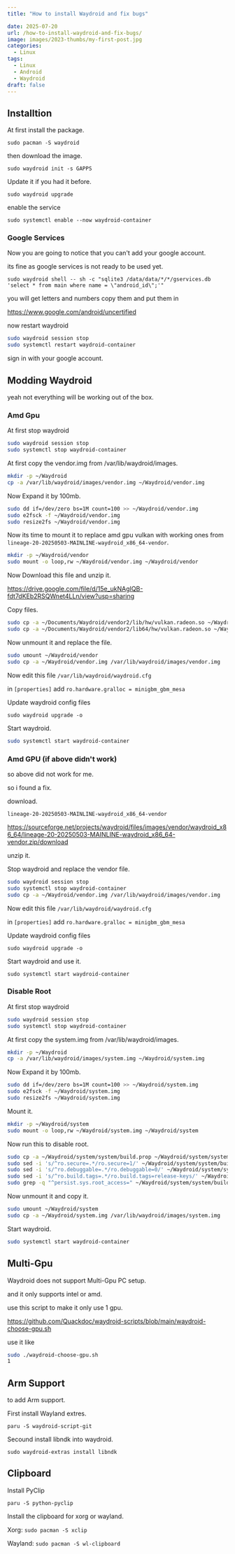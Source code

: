 ```yaml
---
title: "How to install Waydroid and fix bugs"

date: 2025-07-20
url: /how-to-install-waydroid-and-fix-bugs/
image: images/2023-thumbs/my-first-post.jpg
categories:
  - Linux
tags:
  - Linux
  - Android
  - Waydroid
draft: false
---
```


## Installtion

At first install the package.

`sudo pacman -S waydroid`

then download the image.

`sudo waydroid init -s GAPPS`

Update it if you had it before.

`sudo waydroid upgrade`

enable the service

`sudo systemctl enable --now waydroid-container`

### Google Services
Now you are going to notice that you can't add your google account.

its fine as google services is not ready to be used yet.

`sudo waydroid shell -- sh -c "sqlite3 /data/data/*/*/gservices.db 'select * from main where name = \"android_id\";'"`

you will get letters and numbers copy them and put them in 

https://www.google.com/android/uncertified

now restart waydroid

```sh
sudo waydroid session stop
sudo systemctl restart waydroid-container
```

sign in with your google account.

## Modding Waydroid
yeah not everything will be working out of the box.

### Amd Gpu
At first stop waydroid

```sh
sudo waydroid session stop
sudo systemctl stop waydroid-container
```

At first copy the vendor.img from /var/lib/waydroid/images.

```sh
mkdir -p ~/Waydroid
cp -a /var/lib/waydroid/images/vendor.img ~/Waydroid/vendor.img
```


Now Expand it by 100mb.

```sh
sudo dd if=/dev/zero bs=1M count=100 >> ~/Waydroid/vendor.img
sudo e2fsck -f ~/Waydroid/vendor.img
sudo resize2fs ~/Waydroid/vendor.img
```

Now its time to mount it to replace amd gpu vulkan with working ones from `lineage-20-20250503-MAINLINE-waydroid_x86_64-vendor`.

```sh
mkdir -p ~/Waydroid/vendor
sudo mount -o loop,rw ~/Waydroid/vendor.img ~/Waydroid/vendor
```

Now Download this file and unzip it.

https://drive.google.com/file/d/15e_ukNAgIQB-fdt7dKEb2RSQWnet4LLn/view?usp=sharing

Copy files.

```sh
sudo cp -a ~/Documents/Waydroid/vendor2/lib/hw/vulkan.radeon.so ~/Waydroid/vendor/lib/hw/vulkan.radeon.so
sudo cp -a ~/Documents/Waydroid/vendor2/lib64/hw/vulkan.radeon.so ~/Waydroid/vendor/lib64/hw/vulkan.radeon.so
```

Now unmount it and replace the file.

```sh
sudo umount ~/Waydroid/vendor
sudo cp -a ~/Waydroid/vendor.img /var/lib/waydroid/images/vendor.img
```

Now edit this file `/var/lib/waydroid/waydroid.cfg`

in `[properties]` add `ro.hardware.gralloc = minigbm_gbm_mesa`

Update waydroid config files

`sudo waydroid upgrade -o`

Start waydroid.

```sh
sudo systemctl start waydroid-container
```

### Amd GPU (if above didn't work)

so above did not work for me.

so i found a fix.

download.

`lineage-20-20250503-MAINLINE-waydroid_x86_64-vendor`

https://sourceforge.net/projects/waydroid/files/images/vendor/waydroid_x86_64/lineage-20-20250503-MAINLINE-waydroid_x86_64-vendor.zip/download

unzip it.

Stop waydroid and replace the vendor file.

```sh
sudo waydroid session stop
sudo systemctl stop waydroid-container
sudo cp -a ~/Waydroid/vendor.img /var/lib/waydroid/images/vendor.img
```

Now edit this file `/var/lib/waydroid/waydroid.cfg`

in `[properties]` add `ro.hardware.gralloc = minigbm_gbm_mesa`

Update waydroid config files

`sudo waydroid upgrade -o`


Start waydroid and use it.

`sudo systemctl start waydroid-container`

### Disable Root
At first stop waydroid

```sh
sudo waydroid session stop
sudo systemctl stop waydroid-container
```

At first copy the system.img from /var/lib/waydroid/images.

```sh
mkdir -p ~/Waydroid
cp -a /var/lib/waydroid/images/system.img ~/Waydroid/system.img
```

Now Expand it by 100mb.

```sh
sudo dd if=/dev/zero bs=1M count=100 >> ~/Waydroid/system.img
sudo e2fsck -f ~/Waydroid/system.img
sudo resize2fs ~/Waydroid/system.img
```

Mount it.

```sh
mkdir -p ~/Waydroid/system
sudo mount -o loop,rw ~/Waydroid/system.img ~/Waydroid/system
```

Now run this to disable root.

```sh
sudo cp -a ~/Waydroid/system/system/build.prop ~/Waydroid/system/system/build.prop.bak
sudo sed -i 's/^ro.secure=.*/ro.secure=1/' ~/Waydroid/system/system/build.prop
sudo sed -i 's/^ro.debuggable=.*/ro.debuggable=0/' ~/Waydroid/system/system/build.prop
sudo sed -i 's/^ro.build.tags=.*/ro.build.tags=release-keys/' ~/Waydroid/system/system/build.prop
sudo grep -q "^persist.sys.root_access=" ~/Waydroid/system/system/build.prop || echo "persist.sys.root_access=0" | sudo tee -a ~/Waydroid/system/system/build.prop
```

Now unmount it and copy it.

```sh
sudo umount ~/Waydroid/system
sudo cp -a ~/Waydroid/system.img /var/lib/waydroid/images/system.img
```

Start waydroid.

```sh
sudo systemctl start waydroid-container
```

## Multi-Gpu
Waydroid does not support Multi-Gpu PC setup.

and it only supports intel or amd.

use this script to make it only use 1 gpu.

https://github.com/Quackdoc/waydroid-scripts/blob/main/waydroid-choose-gpu.sh

use it like 

```sh
sudo ./waydroid-choose-gpu.sh
1
```

## Arm Support

to add Arm support.

First install Wayland extres.

`paru -S waydroid-script-git`

Secound install libndk into waydroid.

`sudo waydroid-extras install libndk`


## Clipboard

Install PyClip

`paru -S python-pyclip`

Install the clipboard for xorg or wayland.

Xorg: `sudo pacman -S xclip`

Wayland: `sudo pacman -S wl-clipboard`